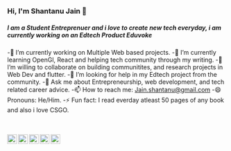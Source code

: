 ### Hi, I'm Shantanu Jain 👋

##### I am a Student Entreprenuer and i love to create new tech everyday, i am currently working on an Edtech Product Eduvoke


-🔭 I’m currently working on Multiple Web based projects. 
-🌱 I’m currently learning OpenGl, React and helping tech community through my writing.
-👯 I’m willing to collaborate on building communitites, and research projects in Web Dev and flutter.
-🤔 I’m looking for help in my Edtech project from the community.
-💬 Ask me about Entrepreneurship, web development, and tech related career advice.
-📫 How to reach me: Jain.shantanu@gmail.com
-😄 Pronouns: He/Him.
-⚡ Fun fact: I read everday atleast 50 pages of any book and also i love CSGO.

<br>
<br>
<a href="https://twitter.com/airgonaut_mind">
  <img align="left" alt="Shubham Kumar | Twitter" width="22px" src="https://cdn.jsdelivr.net/npm/simple-icons@v3/icons/twitter.svg" />
</a>
<a href="https://www.linkedin.com/in/techshantanu">
  <img align="left" alt="Shubham's LinkdeIN" width="22px" src="https://cdn.jsdelivr.net/npm/simple-icons@v3/icons/linkedin.svg" />
</a>
<a href="https://www.codechef.com/users/helloshantanu">
  <img align="left" alt="Shubham's Codechef" width="22px" src="https://cdn.jsdelivr.net/npm/simple-icons@v3/icons/codechef.svg" />
</a>
<a href="https://medium.com/@helloshantanu">
  <img align="left" alt="Shubham's Blog" width="22px" src="https://cdn.jsdelivr.net/npm/simple-icons@3.0.1/icons/medium.svg" />
</a>
<a href="https://www.buymeacoffee.com/helloshantanu">
  <img align="left" alt="Buy me a Coffee" width="22px" src="https://cdn.jsdelivr.net/npm/simple-icons@3.0.1/icons/buymeacoffee.svg" />
</a>
